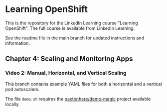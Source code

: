 # Learning OpenShift

This is the repository for the LinkedIn Learning course "Learning OpenShift". The full course is available from LinkedIn Learning.

See the readme file in the main branch for updated instructions and information.

## Chapter 4: Scaling and Monitoring Apps

### Video 2: Manual, Horizontal, and Vertical Scaling

This branch contains example YAML files for both a horizontal and a vertical pod autoscalers.

The file `demo.sh` requires the [paxtonhare/demo-magic](https://github.com/paxtonhare/demo-magic) project available locally.
